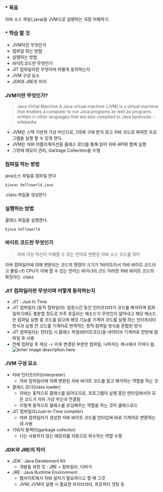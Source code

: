 ### * 목표
자바 소스 파일(.java)을 JVM으로 실행하는 과정 이해하기.

### * 학습 할 것
 - JVM이란 무엇인가
-  컴파일 하는 방법
-  실행하는 방법
-  바이트코드란 무엇인가
-  JIT 컴파일러란 무엇이며 어떻게 동작하는지
-  JVM 구성 요소
-  JDK와 JRE의 차이

### JVM이란 무엇인가?

>Java Virtial Machine
> A Java virtual machine (JVM) is a virtual machine that enables a computer to run Java programs as well as programs written in other languages that are also compiled to Java bytecode. - wikipedia  
-   JVM은 스택 기반의 가상 머신으로, OS에 구애 받지 않고 자바 코드로 짜여진 프로그램을 실행 할 수 있게 한다.
 -   JVM은 자바 어플리케이션을 클래스 로더를 통해 읽어 자바 API와 함께 실행
- 그밖에  메모리 관리, Garbage Collection을 수행

### 컴파일 하는 방법
java소스 파일을 컴파일 한다
```
$javac helloworld.java
```
.class 파일을 생성한다
### 실행하는 방법
클래스 파일을 실행한다.
```
$java helloworld
```
### 바이트 코드란 무엇인가
>자바 가상 머신이 이해할 수 있는 언어로 변환된 자바 소스 코드를 의미

자바 컴파일러에 의해 변환되는 코드의 명령어 크기가 1바이트라서 자바 바이트 코드라고 불림
cf) CPU가 이해 할 수 있는 언어는 바이너리 코드
이러한 자바 바이트 코드의 확장자는 .class

### JIT 컴파일러란 무엇이며 어떻게 동작하는지
- JIT : Just In Time
- JIT 컴파일러 (동적 컴파일러): 일정시간 동안 인터프리터가 코드를 해석하며 컴파일하기에도 충분할 정도로 자주 호출되는 메소드가 무엇인지 알아내고 해당 메소드만 컴파일
실행 중 코드를 읽으며 해당 기능을 기계어 코드를 실행 하는 인터프리터 방식과 실행 전 코드를  기계어로 번역하는 정적 컴파일 방식을 혼합한 방식
 - JIT 컴파일러는 런타임 시 클래스 파일(바이트코드)을 네이티브 기계어로 한방에 컴파일 후 사용
 - 전체 컴파일 후 캐싱 -> 이후 변경된 부분만 컴파일, 나머지는 캐시에서 가져다 씀.
![enter image description here](https://img1.daumcdn.net/thumb/R1280x0/?scode=mtistory2&fname=https://blog.kakaocdn.net/dn/1YBB4/btqMNxL56Co/esp5Cac185Ov6yRQ6tAIB1/img.png)

### JVM 구성 요소
- 자바 인터프리터(interpreter)
	* 자바 컴파일러에 의해 변환된 자바 바이트 코드를 읽고 해석하는 역할을 하는 것
- 클래스 로더(class loader)
	* 자바는 동적으로 클래스를 읽어오므로, 프로그램이 실행 중인 런타임에서야 모든 코드가 자바 가상 머신과 연결됨
	* 이렇게 동적으로 클래스를 로딩해주는 역할을 하는 것이 클래스로드
- JIT 컴파일러(Just-In-Time compiler)
	* 자바 컴파일러가 생성한 자바 바이트 코드를 런타임에 바로 기계어로 변환하는 데 사용
- 가비지 컬렉터(garbage collector)
   * 더는 사용하지 않는 메모리를 자동으로 회수하는 역할 수행
 
 ### JDK와 JRE의 차이
  - JDK : Java Develoment Kit
	  * 개발을 위한 킷 : JRE + 컴파일러, 디버거
  - JRE : Java Runtime Environment
	  * 웹사이트에서 자바 설치가 필요하다고 할 때 그것
	  * JVM, JVM이 실행 시 필요한 라이브러리, 프로퍼티 셋팅 등
